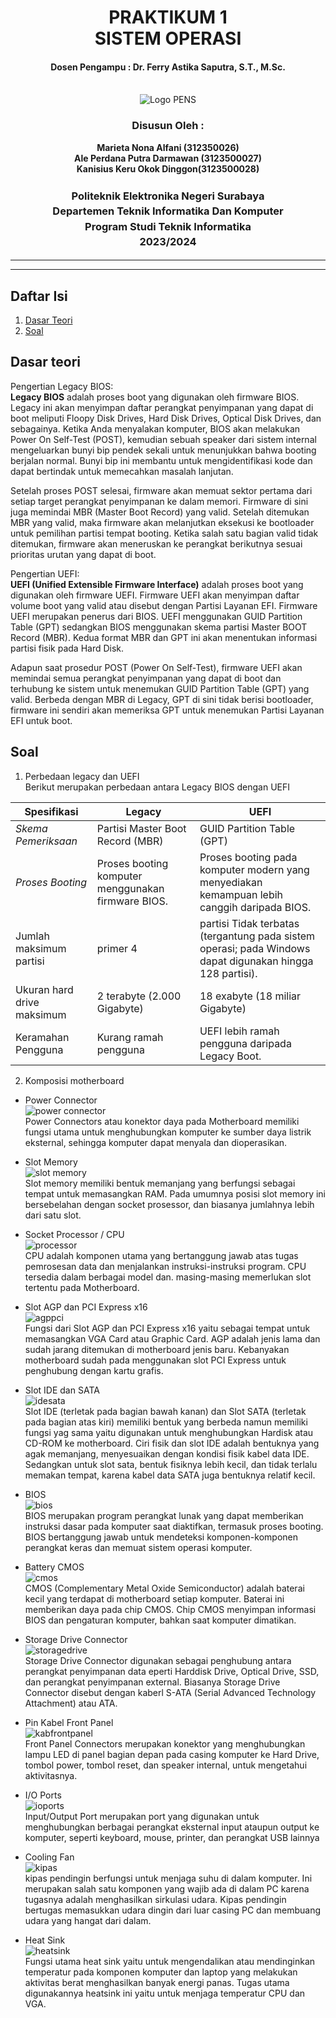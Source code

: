 <div align="center">
  <h1 style="text-align: center;font-weight: bold">PRAKTIKUM 1<br>SISTEM OPERASI</h1>
  <h4 style="text-align: center;">Dosen Pengampu : Dr. Ferry Astika Saputra, S.T., M.Sc.</h4>
</div>
<br />
<div align="center">
  <img src="https://upload.wikimedia.org/wikipedia/id/4/44/Logo_PENS.png" alt="Logo PENS">
  <h3 style="text-align: center;">Disusun Oleh : </h3>
  <p style="text-align: center;">
    <strong>Marieta Nona Alfani (312350026) </strong><br>
    <strong>Ale Perdana Putra Darmawan (3123500027) </strong><br>
    <strong>Kanisius Keru Okok Dinggon(3123500028)</strong>
  </p>
<h3 style="text-align: center;line-height: 1.5">Politeknik Elektronika Negeri Surabaya<br>Departemen Teknik Informatika Dan Komputer<br>Program Studi Teknik Informatika<br>2023/2024</h3>
  <hr><hr>
</div>

## Daftar Isi
1. [Dasar Teori](#Dasar-teori)
2. [Soal](#soal)

## Dasar teori
Pengertian Legacy BIOS:</br>
<strong>Legacy BIOS</strong> adalah proses boot yang digunakan oleh firmware BIOS. Legacy ini akan menyimpan daftar perangkat penyimpanan yang dapat di boot meliputi Floopy Disk Drives, Hard Disk Drives, Optical Disk Drives, dan sebagainya. Ketika Anda menyalakan komputer, BIOS akan melakukan Power On Self-Test (POST), kemudian sebuah speaker dari sistem internal mengeluarkan bunyi bip pendek sekali untuk menunjukkan bahwa booting berjalan normal. Bunyi bip ini membantu untuk mengidentifikasi kode dan dapat bertindak untuk memecahkan masalah lanjutan.

Setelah proses POST selesai, firmware akan memuat sektor pertama dari setiap target perangkat penyimpanan ke dalam memori. Firmware di sini juga memindai MBR (Master Boot Record) yang valid. Setelah ditemukan MBR yang valid, maka firmware akan melanjutkan eksekusi ke bootloader untuk pemilihan partisi tempat booting. Ketika salah satu bagian valid tidak ditemukan, firmware akan meneruskan ke perangkat berikutnya sesuai prioritas urutan yang dapat di boot.

Pengertian UEFI:</br>
<strong>UEFI (Unified Extensible Firmware Interface)</strong> adalah proses boot yang digunakan oleh firmware UEFI. Firmware UEFI akan menyimpan daftar volume boot yang valid atau disebut dengan Partisi Layanan EFI. Firmware UEFI merupakan penerus dari BIOS. UEFI menggunakan GUID Partition Table (GPT) sedangkan BIOS menggunakan skema partisi Master BOOT Record (MBR). Kedua format MBR dan GPT ini akan menentukan informasi partisi fisik pada Hard Disk.

Adapun saat prosedur POST (Power On Self-Test), firmware UEFI akan memindai semua perangkat penyimpanan yang dapat di boot dan terhubung ke sistem untuk menemukan GUID Partition Table (GPT) yang valid. Berbeda dengan MBR di Legacy, GPT di sini tidak berisi bootloader, firmware ini sendiri akan memeriksa GPT untuk menemukan Partisi Layanan EFI untuk boot.

## Soal
1. Perbedaan legacy dan UEFI</br>
   Berikut merupakan perbedaan antara Legacy BIOS dengan UEFI
   
Spesifikasi | Legacy | UEFI
--- | --- | ---
*Skema Pemeriksaan* | Partisi	Master Boot Record (MBR) |	GUID Partition Table (GPT)
*Proses Booting*	| Proses booting komputer menggunakan firmware BIOS. |	Proses booting pada komputer modern yang menyediakan kemampuan lebih canggih daripada BIOS.
Jumlah maksimum partisi | primer	4 | partisi	Tidak terbatas (tergantung pada sistem operasi; pada Windows dapat digunakan hingga 128 partisi).
Ukuran hard drive maksimum |	2 terabyte (2.000 Gigabyte)	| 18 exabyte (18 miliar Gigabyte)
Keramahan Pengguna	| Kurang ramah pengguna |	UEFI lebih ramah pengguna daripada Legacy Boot.

2. Komposisi motherboard
- Power Connector</br>
![power connector](https://www.pelajaran.co.id/wp-content/uploads/2020/04/slot-konektor.jpg)</br>
Power Connectors atau konektor daya pada Motherboard memiliki fungsi utama untuk menghubungkan komputer ke sumber daya listrik eksternal, sehingga komputer dapat menyala dan dioperasikan.

- Slot Memory</br>
![slot memory](https://www.pro.co.id/wp-content/uploads/2016/09/slot-ram.jpg)</br>
Slot memory memiliki bentuk memanjang yang berfungsi sebagai tempat untuk memasangkan RAM. Pada umumnya posisi slot memory ini bersebelahan dengan socket prosessor, dan biasanya jumlahnya lebih dari satu slot.

- Socket Processor / CPU</br>
![processor](https://www.pro.co.id/wp-content/uploads/2016/09/slot-prosessor.jpg)</br>
CPU adalah komponen utama yang bertanggung jawab atas tugas pemrosesan data dan menjalankan instruksi-instruksi program. CPU tersedia dalam berbagai model dan. masing-masing memerlukan slot tertentu pada Motherboard.

- Slot AGP dan PCI Express x16</br>
![agppci](https://www.pro.co.id/wp-content/uploads/2016/09/pci-agp-360x220.jpg)</br>
Fungsi dari Slot AGP dan PCI Express x16 yaitu sebagai tempat untuk memasangkan VGA Card atau Graphic Card. AGP adalah jenis lama dan sudah jarang ditemukan di motherboard jenis baru. Kebanyakan motherboard sudah pada menggunakan slot PCI Express untuk penghubung dengan kartu grafis.

- Slot IDE dan SATA</br>
![idesata](https://www.pelajaran.co.id/wp-content/uploads/2020/04/Slot-IDE-SATA.jpg)</br>
Slot IDE (terletak pada bagian bawah kanan) dan Slot SATA (terletak pada bagian atas kiri) memiliki bentuk yang berbeda namun memiliki fungsi yag sama yaitu digunakan untuk menghubungkan Hardisk atau CD-ROM ke motherboard. Ciri fisik dan slot IDE adalah bentuknya yang agak memanjang, menyesuaikan dengan kondisi fisik kabel data IDE. Sedangkan untuk slot sata, bentuk fisiknya lebih kecil, dan tidak terlalu memakan tempat, karena kabel data SATA juga bentuknya relatif kecil.

- BIOS</br>
![bios](https://www.pro.co.id/wp-content/uploads/2016/09/bios.jpg)</br>
BIOS merupakan program perangkat lunak yang dapat memberikan instruksi dasar pada komputer saat diaktifkan, termasuk proses booting. BIOS bertanggung jawab untuk mendeteksi komponen-komponen perangkat keras dan memuat sistem operasi komputer.

- Battery CMOS</br>
![cmos](https://www.pelajaran.co.id/wp-content/uploads/2020/04/Battery-BIOS.jpg)</br>
CMOS (Complementary Metal Oxide Semiconductor) adalah baterai kecil yang terdapat di motherboard setiap komputer. Baterai ini memberikan daya pada chip CMOS. Chip CMOS menyimpan informasi BIOS dan pengaturan komputer, bahkan saat komputer dimatikan.

- Storage Drive Connector</br>
![storagedrive](https://www.pelajaran.co.id/wp-content/uploads/2020/04/Storage-Drive-konektor.jpg)</br>
Storage Drive Connector digunakan sebagai penghubung antara perangkat penyimpanan data eperti Harddisk Drive, Optical Drive, SSD, dan perangkat penyimpanan external. Biasanya Storage Drive Connector disebut dengan kaberl S-ATA (Serial Advanced Technology Attachment) atau ATA.

- Pin Kabel Front Panel</br>
![kabfrontpanel](https://www.pelajaran.co.id/wp-content/uploads/2020/04/Pin-Kabel-Front-Panel.jpg)</br>
Front Panel Connectors merupakan konektor yang menghubungkan lampu LED di panel bagian depan pada casing komputer ke Hard Drive, tombol power, tombol reset, dan speaker internal, untuk mengetahui aktivitasnya.

- I/O Ports</br>
![ioports](https://www.pelajaran.co.id/wp-content/uploads/2020/04/io-port.jpg)</br>
Input/Output Port merupakan port yang digunakan untuk menghubungkan berbagai perangkat eksternal input ataupun output ke komputer, seperti keyboard, mouse, printer, dan perangkat USB lainnya

- Cooling Fan</br>
![kipas](https://th.bing.com/th/id/OIP.PEufGa2IEzQO6744ucLUpQHaE8?rs=1&pid=ImgDetMain)</br>
kipas pendingin berfungsi untuk menjaga suhu di dalam komputer. Ini merupakan salah satu komponen yang wajib ada di dalam PC karena tugasnya adalah menghasilkan sirkulasi udara. Kipas pendingin bertugas memasukkan udara dingin dari luar casing PC dan membuang udara yang hangat dari dalam.

- Heat Sink</br>
![heatsink](https://th.bing.com/th/id/R.5ae87f33bbedc233b702df0e9f43954d?rik=Q52gbuC67IhCNA&riu=http%3a%2f%2fimg.hexus.net%2fv2%2fmotherboards%2fintel%2fintel%2fDX48BT2%2fDSCF6350-copy-big.jpg&ehk=Bxycs0mTjT%2b%2f2T9ASblIYlQhctf8rAO7%2bPRMmd11lbM%3d&risl=&pid=ImgRaw&r=0)</br>
Fungsi utama heat sink yaitu untuk mengendalikan atau mendinginkan temperatur pada komponen komputer dan laptop yang melakukan aktivitas berat menghasilkan banyak energi panas. Tugas utama digunakannya heatsink ini yaitu untuk menjaga temperatur CPU dan VGA.
